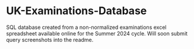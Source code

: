 # UK-Examinations-Database
SQL database created from a non-normalized examinations excel spreadsheet available online for the Summer 2024 cycle. Will soon submit query screenshots into the readme.

